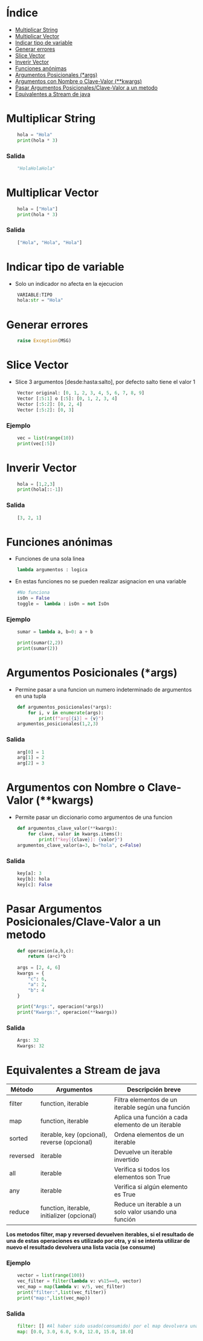 # Índice
- [Multiplicar String](#multiplicar-string)
- [Multiplicar Vector](#multiplicar-vector)
- [Indicar tipo de variable](#indicar-tipo-de-variable)
- [Generar errores](#generar-errores)
- [Slice Vector](#slice-vector)
- [Inverir Vector](#inverir-vector)
- [Funciones anónimas](#funciones-anónimas)
- [Argumentos Posicionales (*args)](#argumentos-posicionales-args)
- [Argumentos con Nombre o Clave-Valor (**kwargs)](#argumentos-con-nombre-o-clave-valor-kwargs)
- [Pasar Argumentos Posicionales/Clave-Valor a un metodo](#pasar-argumentos-posicionalesclave-valor-a-un-metodo)
- [Equivalentes a Stream de java](#equivalentes-a-stream-de-java)

# Multiplicar String
```py
    hola = "Hola"
    print(hola * 3)
```
### Salida
```py
    "HolaHolaHola"
```

# Multiplicar Vector
```py
    hola = ["Hola"]
    print(hola * 3)
```
### Salida
```py
    ["Hola", "Hola", "Hola"]
```

# Indicar tipo de variable
- Solo un indicador no afecta en la ejecucion

```py
    VARIABLE:TIPO
    hola:str = "Hola"
```

# Generar errores
```py
    raise Exception(MSG)
```

# Slice Vector
- Slice 3 argumentos [desde:hasta:salto], por defecto salto tiene el valor 1
```py
    Vector original: [0, 1, 2, 3, 4, 5, 6, 7, 8, 9]
    Vector [:5:1] o [:5]: [0, 1, 2, 3, 4]
    Vector [:5:2]: [0, 2, 4]
    Vector [:5:2]: [0, 3]
```
### Ejemplo
```py
    vec = list(range(10))
    print(vec[:5])
```

# Inverir Vector
```py
    hola = [1,2,3]
    print(hola[::-1])
```
### Salida
```py
    [3, 2, 1]
```

# Funciones anónimas
- Funciones de una sola linea
```py
    lambda argumentos : logica
```
- En estas funciones no se pueden realizar asignacion en una variable
```py
    #No funciona
    isOn = False
    toggle =  lambda : isOn = not IsOn
```

### Ejemplo
```py
    sumar = lambda a, b=0: a + b

    print(sumar(2,2))
    print(sumar(2))
```

# Argumentos Posicionales (*args)
- Permine pasar a una funcion un numero indeterminado de argumentos en una tupla
```py
    def argumentos_posicionales(*args):
        for i, v in enumerate(args):
            print(f"arg[{i}] = {v}")
    argumentos_posicionales(1,2,3)
```

### Salida
```py
    arg[0] = 1
    arg[1] = 2
    arg[2] = 3
```

# Argumentos con Nombre o Clave-Valor (**kwargs)
- Permite pasar un diccionario como argumentos de una funcion
```py
    def argumentos_clave_valor(**kwargs):
        for clave, valor in kwargs.items():
            print(f"key[{clave}]: {valor}")
    argumentos_clave_valor(a=3, b="hola", c=False)
```

### Salida
```py
    key[a]: 3
    key[b]: hola
    key[c]: False
```

# Pasar Argumentos Posicionales/Clave-Valor a un metodo
```py
    def operacion(a,b,c): 
        return (a+c)*b
        
    args = [2, 4, 6]
    kwargs = {
        "c": 6,
        "a": 2,
        "b": 4 
    }

    print("Args:", operacion(*args))
    print("Kwargs:", operacion(**kwargs))
```

### Salida
```py
    Args: 32
    Kwargs: 32
```

# Equivalentes a Stream de java
| Método   | Argumentos                          | Descripción breve                                   |
|----------|-------------------------------------|---------------------------------------------------|
| filter   | function, iterable                 | Filtra elementos de un iterable según una función |
| map      | function, iterable                 | Aplica una función a cada elemento de un iterable |
| sorted   | iterable, key (opcional), reverse (opcional) | Ordena elementos de un iterable                  |
| reversed | iterable                           | Devuelve un iterable invertido                    |
| all      | iterable                           | Verifica si todos los elementos son True          |
| any      | iterable                           | Verifica si algún elemento es True                |
| reduce   | function, iterable, initializer (opcional) | Reduce un iterable a un solo valor usando una función |

__Los metodos filter, map y reversed devuelven iterables, si el resultado de una de estas operaciones es utilizado por otra, y si se intenta utilizar de nuevo el resultado devolvera una lista vacia (se consume)__

### Ejemplo
```py
    vector = list(range(100))
    vec_filter = filter(lambda v: v%15==0, vector)
    vec_map = map(lambda v: v/5, vec_filter)
    print("filter:",list(vec_filter))
    print("map:",list(vec_map))
```

### Salida
```py
    filter: [] #Al haber sido usado(consumido) por el map devolvera una lista vacia
    map: [0.0, 3.0, 6.0, 9.0, 12.0, 15.0, 18.0]
```